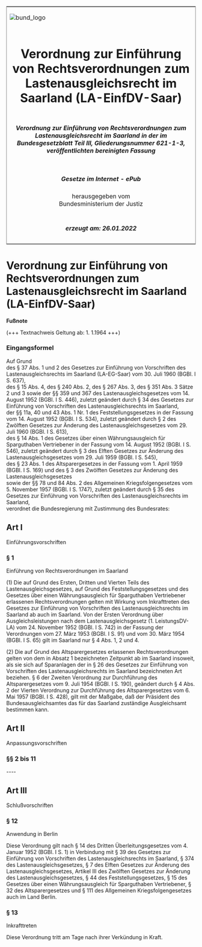 <span id="DECKBLATT.html"></span>

<table border="0" frame="border" width="100%">

<tr valign="top">

<td align="left">

![bund\_logo](BfJ_2021_Web_de_de.gif)

</td>

<td align="right">

 

</td>

</tr>

<tr align="center" valign="middle">

<td colspan="2">

# Verordnung zur Einführung von Rechtsverordnungen zum Lastenausgleichsrecht im Saarland (LA-EinfDV-Saar)

</td>

</tr>

<tr align="center" valign="middle">

<td colspan="2">

##### Verordnung zur Einführung von Rechtsverordnungen zum Lastenausgleichsrecht im Saarland in der im Bundesgesetzblatt Teil III, Gliederungsnummer 621-1-3, veröffentlichten bereinigten Fassung

</td>

</tr>

<tr align="center" valign="middle">

<td colspan="2">

  
  

##### Gesetze im Internet - ePub  
  
herausgegeben vom  
Bundesministerium der Justiz

</td>

</tr>

<tr align="center" valign="bottom">

<td colspan="2">

  
  

##### erzeugt am: 26.01.2022

</td>

</tr>

</table>

<span id="BJNR001350961.html"></span>

# Verordnung zur Einführung von Rechtsverordnungen zum Lastenausgleichsrecht im Saarland (LA-EinfDV-Saar)

<div>

  
**Fußnote**

<div class="jnhtml">

<div>

<div class="jurAbsatz">

(+++ Textnachweis Geltung ab: 1. 1.1964 +++)

</div>

</div>

</div>

</div>

<span id="BJNR001350961BJNE000400326.html"></span>

### Eingangsformel  

<div>

<div class="jnhtml">

<div>

<div class="jurAbsatz">

Auf Grund  
des § 37 Abs. 1 und 2 des Gesetzes zur Einführung von Vorschriften des
Lastenausgleichsrechts im Saarland (LA-EG-Saar) vom 30. Juli 1960 (BGBl.
I S. 637),  
des § 15 Abs. 4, des § 240 Abs. 2, des § 267 Abs. 3, des § 351 Abs. 3
Sätze 2 und 3 sowie der §§ 359 und 367 des Lastenausgleichsgesetzes vom
14. August 1952 (BGBl. I S. 446), zuletzt geändert durch § 34 des
Gesetzes zur Einführung von Vorschriften des Lastenausgleichsrechts im
Saarland,  
der §§ 11a, 40 und 43 Abs. 1 Nr. 1 des Feststellungsgesetzes in der
Fassung vom 14. August 1952 (BGBl. I S. 534), zuletzt geändert durch § 2
des Zwölften Gesetzes zur Änderung des Lastenausgleichsgesetzes vom 29.
Juli 1960 (BGBl. I S. 613),  
des § 14 Abs. 1 des Gesetzes über einen Währungsausgleich für
Sparguthaben Vertriebener in der Fassung vom 14. August 1952 (BGBl. I S.
546), zuletzt geändert durch § 3 des Elften Gesetzes zur Änderung des
Lastenausgleichsgesetzes vom 29. Juli 1959 (BGBl. I S. 545),  
des § 23 Abs. 1 des Altsparergesetzes in der Fassung vom 1. April 1959
(BGBl. I S. 169) und des § 3 des Zwölften Gesetzes zur Änderung des
Lastenausgleichsgesetzes  
sowie der §§ 78 und 84 Abs. 2 des Allgemeinen Kriegsfolgengesetzes vom
5. November 1957 (BGBl. I S. 1747), zuletzt geändert durch § 35 des
Gesetzes zur Einführung von Vorschriften des Lastenausgleichsrechts im
Saarland,  
verordnet die Bundesregierung mit Zustimmung des Bundesrates:

</div>

</div>

</div>

</div>

<span id="BJNR001350961BJNG000100326.html"></span>

## Art I  
Einführungsvorschriften

<span id="BJNR001350961BJNE000500326.html"></span>

### § 1  
Einführung von Rechtsverordnungen im Saarland

<div>

<div class="jnhtml">

<div>

<div class="jurAbsatz">

(1) Die auf Grund des Ersten, Dritten und Vierten Teils des
Lastenausgleichsgesetzes, auf Grund des Feststellungsgesetzes und des
Gesetzes über einen Währungsausgleich für Sparguthaben Vertriebener
erlassenen Rechtsverordnungen gelten mit Wirkung vom Inkrafttreten des
Gesetzes zur Einführung von Vorschriften des Lastenausgleichsrechts im
Saarland ab auch im Saarland. Von der Ersten Verordnung über
Ausgleichsleistungen nach dem Lastenausgleichsgesetz (1. LeistungsDV-LA)
vom 24. November 1952 (BGBl. I S. 742) in der Fassung der Verordnungen
vom 27. März 1953 (BGBl. I S. 91) und vom 30. März 1954 (BGBl. I S. 65)
gilt im Saarland nur § 4 Abs. 1, 2 und 4.

</div>

<div class="jurAbsatz">

(2) Die auf Grund des Altsparergesetzes erlassenen Rechtsverordnungen
gelten von dem in Absatz 1 bezeichneten Zeitpunkt ab im Saarland
insoweit, als sie sich auf Sparanlagen der in § 26 des Gesetzes zur
Einführung von Vorschriften des Lastenausgleichsrechts im Saarland
bezeichneten Art beziehen. § 6 der Zweiten Verordnung zur Durchführung
des Altsparergesetzes vom 9. Juli 1954 (BGBl. I S. 190), geändert durch
§ 4 Abs. 2 der Vierten Verordnung zur Durchführung des
Altsparergesetzes vom 6. Mai 1957 (BGBl. I S. 428), gilt mit der
Maßgabe, daß der Präsident des Bundesausgleichsamtes das für das
Saarland zuständige Ausgleichsamt bestimmen kann.

</div>

</div>

</div>

</div>

<span id="BJNR001350961BJNG000200326.html"></span>

## Art II  
Anpassungsvorschriften

<span id="BJNR001350961BJNE000600326.html"></span>

### §§ 2 bis 11  
\----

<span id="BJNR001350961BJNG000300326.html"></span>

## Art III  
Schlußvorschriften

<span id="BJNR001350961BJNE000700326.html"></span>

### § 12  
Anwendung in Berlin

<div>

<div class="jnhtml">

<div>

<div class="jurAbsatz">

Diese Verordnung gilt nach § 14 des Dritten Überleitungsgesetzes vom 4.
Januar 1952 (BGBl. I S. 1) in Verbindung mit § 39 des Gesetzes zur
Einführung von Vorschriften des Lastenausgleichsrechts im Saarland, §
374 des Lastenausgleichsgesetzes, § 7 des Elften Gesetzes zur Änderung
des Lastenausgleichsgesetzes, Artikel III des Zwölften Gesetzes zur
Änderung des Lastenausgleichsgesetzes, § 44 des Feststellungsgesetzes,
§ 15 des Gesetzes über einen Währungsausgleich für Sparguthaben
Vertriebener, § 32 des Altsparergesetzes und § 111 des Allgemeinen
Kriegsfolgengesetzes auch im Land Berlin.

</div>

</div>

</div>

</div>

<span id="BJNR001350961BJNE000800326.html"></span>

### § 13  
Inkrafttreten

<div>

<div class="jnhtml">

<div>

<div class="jurAbsatz">

Diese Verordnung tritt am Tage nach ihrer Verkündung in Kraft.

</div>

</div>

</div>

</div>
